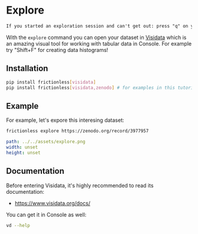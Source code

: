 # Explore

```markdown remark type=info
If you started an exploration session and can't get out: press "q" on your keyboard.
```

With the `explore` command you can open your dataset in [Visidata](https://www.visidata.org/) which is an amazing visual tool for working with tabular data in Console. For example try "Shift+F" for creating data histograms!

## Installation

```bash tabs=CLI
pip install frictionless[visidata]
pip install frictionless[visidata,zenodo] # for examples in this tutorial
```

## Example

For example, let's expore this interesing dataset:

```bash tabs=CLI
frictionless explore https://zenodo.org/record/3977957
```

```yaml image
path: ../../assets/explore.png
width: unset
height: unset
```

## Documentation

Before entering Visidata, it's highly recommended to read its documentation:
- https://www.visidata.org/docs/

You can get it in Console as well:

```bash script tabs=CLI
vd --help
```

